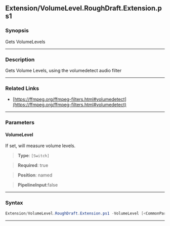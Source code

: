 
Extension/VolumeLevel.RoughDraft.Extension.ps1
----------------------------------------------
### Synopsis
Gets VolumeLevels

---
### Description

Gets Volume Levels, using the volumedetect audio filter

---
### Related Links
* [https://ffmpeg.org/ffmpeg-filters.html#volumedetect](https://ffmpeg.org/ffmpeg-filters.html#volumedetect)



---
### Parameters
#### **VolumeLevel**

If set, will measure volume levels.



> **Type**: ```[Switch]```

> **Required**: true

> **Position**: named

> **PipelineInput**:false



---
### Syntax
```PowerShell
Extension/VolumeLevel.RoughDraft.Extension.ps1 -VolumeLevel [<CommonParameters>]
```
---



